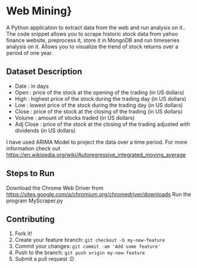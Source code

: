 # Web Mining}
A Python application to extract data from the web and run analysis on it.. 
The code snippet allows you to scrape historic stock data from yahoo finance website, preprocess it, store it in MongoDB and run timeseries analysis on it. 
Allows you to visualize the trend of stock returns over a period of one year. 

## Dataset Description
* Date : in days
* Open : price of the stock at the opening of the trading (in US dollars)
* High : highest price of the stock during the trading day (in US dollars)
* Low : lowest price of the stock during the trading day (in US dollars)
* Close : price of the stock at the closing of the trading (in US dollars)
* Volume : amount of stocks traded (in US dollars)
* Adj Close : price of the stock at the closing of the trading adjusted with dividends (in US dollars)

I have used ARIMA Model to project the data over a time period. For more information check out https://en.wikipedia.org/wiki/Autoregressive_integrated_moving_average

## Steps to Run
Download the Chrome Web Driver from https://sites.google.com/a/chromium.org/chromedriver/downloads 
Run the program MyScraper.py

## Contributing
1. Fork it!
2. Create your feature branch: `git checkout -b my-new-feature`
3. Commit your changes: `git commit -am 'Add some feature'`
4. Push to the branch: `git push origin my-new-feature`
5. Submit a pull request :D
